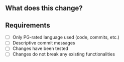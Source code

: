 ## What does this change?

## Requirements

 - [ ] Only PG-rated language used (code, commits, etc.)
 - [ ] Descriptive commit messages
 - [ ] Changes have been tested
 - [ ] Changes do not break any existing functionalities
